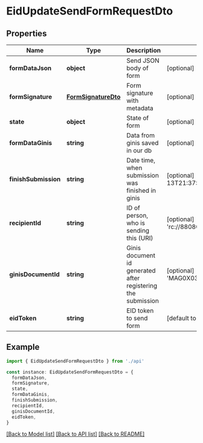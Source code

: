 # EidUpdateSendFormRequestDto

## Properties

| Name                 | Type                                        | Description                                                  | Notes                                                    |
| -------------------- | ------------------------------------------- | ------------------------------------------------------------ | -------------------------------------------------------- |
| **formDataJson**     | **object**                                  | Send JSON body of form                                       | [optional] [default to undefined]                        |
| **formSignature**    | [**FormSignatureDto**](FormSignatureDto.md) | Form signature with metadata                                 | [optional] [default to undefined]                        |
| **state**            | **object**                                  | State of form                                                | [optional] [default to undefined]                        |
| **formDataGinis**    | **string**                                  | Data from ginis saved in our db                              | [optional] [default to '<XML ...>']                      |
| **finishSubmission** | **string**                                  | Date time, when submission was finished in ginis             | [optional] [default to 2025-06-13T21:37:40.590Z]         |
| **recipientId**      | **string**                                  | ID of person, who is sending this (URI)                      | [optional] [default to 'rc://8808070000/jozko_mrkvicka'] |
| **ginisDocumentId**  | **string**                                  | Ginis document id generated after registering the submission | [optional] [default to 'MAG0X03RZC97']                   |
| **eidToken**         | **string**                                  | EID token to send form                                       | [default to undefined]                                   |

## Example

```typescript
import { EidUpdateSendFormRequestDto } from './api'

const instance: EidUpdateSendFormRequestDto = {
  formDataJson,
  formSignature,
  state,
  formDataGinis,
  finishSubmission,
  recipientId,
  ginisDocumentId,
  eidToken,
}
```

[[Back to Model list]](../README.md#documentation-for-models) [[Back to API list]](../README.md#documentation-for-api-endpoints) [[Back to README]](../README.md)
